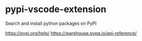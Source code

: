 # pypi-vscode-extension
Search and install python packages on PyPI

https://pypi.org/help/
https://warehouse.pypa.io/api-reference/
